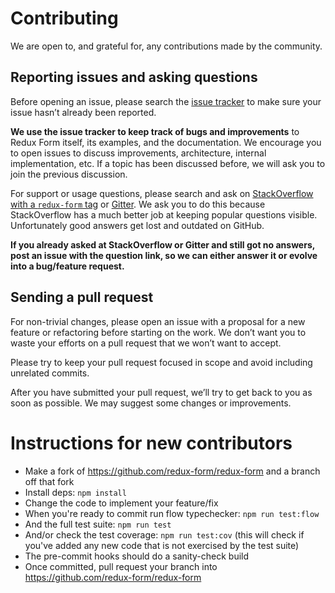 # Contributing

We are open to, and grateful for, any contributions made by the community.

## Reporting issues and asking questions

Before opening an issue, please search the [issue tracker](https://github.com/redux-form/redux-form/issues) to make sure your issue hasn’t already been reported.

**We use the issue tracker to keep track of bugs and improvements** to Redux Form itself, its examples, and the documentation. We encourage you to open issues to discuss improvements, architecture, internal implementation, etc. If a topic has been discussed before, we will ask you to join the previous discussion.

For support or usage questions, please search and ask on [StackOverflow with a `redux-form` tag](https://stackoverflow.com/questions/tagged/redux-form) or [Gitter](https://gitter.im/erikras/redux-form). We ask you to do this because StackOverflow has a much better job at keeping popular questions visible. Unfortunately good answers get lost and outdated on GitHub.

**If you already asked at StackOverflow or Gitter and still got no answers, post an issue with the question link, so we can either answer it or evolve into a bug/feature request.**

## Sending a pull request

For non-trivial changes, please open an issue with a proposal for a new feature or refactoring before starting on the work. We don’t want you to waste your efforts on a pull request that we won’t want to accept.

Please try to keep your pull request focused in scope and avoid including unrelated commits.

After you have submitted your pull request, we’ll try to get back to you as soon as possible. We may suggest some changes or improvements.

# Instructions for new contributors

- Make a fork of https://github.com/redux-form/redux-form and a branch off that fork
- Install deps: `npm install`
- Change the code to implement your feature/fix
- When you're ready to commit run flow typechecker: `npm run test:flow`
- And the full test suite: `npm run test`
- And/or check the test coverage: `npm run test:cov` (this will check if you've added any new code that is not exercised by the test suite)
- The pre-commit hooks should do a sanity-check build
- Once committed, pull request your branch into https://github.com/redux-form/redux-form
